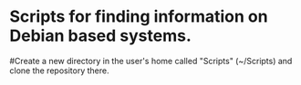 # Scripts for finding information on Debian based systems.

#Create a new directory in the user's home called "Scripts" (~/Scripts) and clone the repository there.
